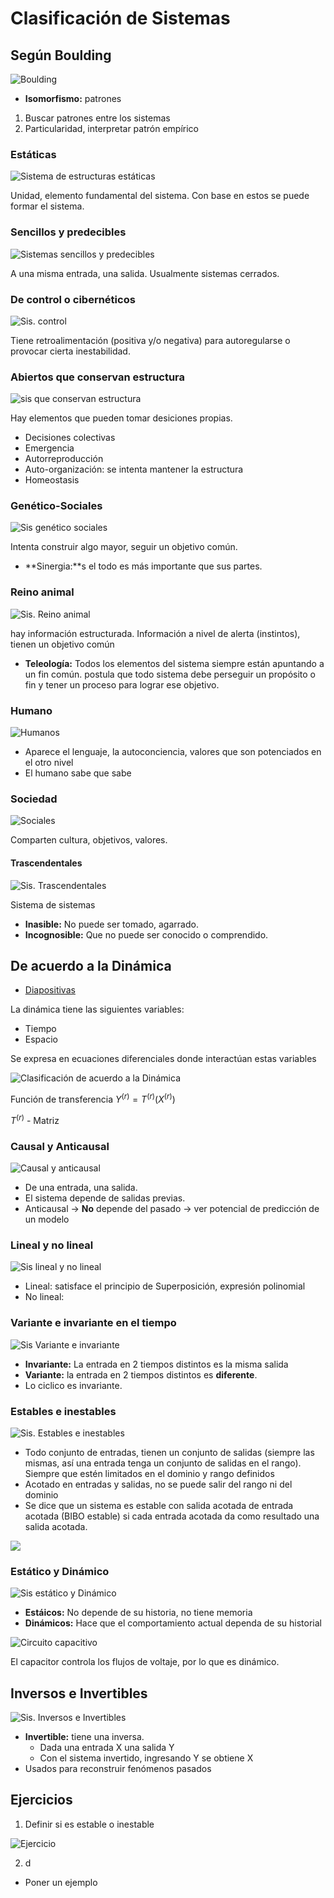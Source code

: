 # Clasificación de Sistemas

## Según Boulding

![Boulding](images/010.png)

- **Isomorfismo:** patrones

1. Buscar patrones entre los sistemas
2. Particularidad, interpretar patrón empírico

### Estáticas

![Sistema de estructuras estáticas](images/011.png)

Unidad, elemento fundamental del sistema. Con base en estos se puede formar el sistema.

### Sencillos y predecibles

![Sistemas sencillos y predecibles](images/012.png)

A una misma entrada, una salida. Usualmente sistemas cerrados.

### De control o cibernéticos

![Sis. control](images/013.png)

Tiene retroalimentación (positiva y/o negativa) para autoregularse o provocar cierta inestabilidad.

### Abiertos que conservan estructura

![sis que conservan estructura](images/014.png)

Hay elementos que pueden tomar desiciones propias.
- Decisiones colectivas
- Emergencia
- Autorreproducción
- Auto-organización: se intenta mantener la estructura
- Homeostasis

### Genético-Sociales

![Sis genético sociales](images/015.png)

Intenta construir algo mayor, seguir un objetivo común.
- **Sinergia:**s el todo es más importante que sus partes.

### Reino animal

![Sis. Reino animal](images/016.png)

hay información estructurada. Información a nivel de alerta (instintos), tienen un objetivo común
- **Teleología:** Todos los elementos del sistema siempre están apuntando a un fin común. postula que todo sistema debe perseguir un propósito o fin y tener un proceso para lograr ese objetivo.

### Humano

![Humanos](images/017.png)

- Aparece el lenguaje, la autoconciencia, valores que son potenciados en el otro nivel
- El humano sabe que sabe

### Sociedad

![Sociales](images/018.png)

Comparten cultura, objetivos, valores.

#### Trascendentales

![Sis. Trascendentales](images/019.png)

Sistema de sistemas
- **Inasible:** No puede ser tomado, agarrado.
- **Incognosible:** Que no puede ser conocido o comprendido.

## De acuerdo a la Dinámica

- [Diapositivas](../presentations/003.pdf)

La dinámica tiene las siguientes variables:

- Tiempo
- Espacio

Se expresa en ecuaciones diferenciales donde interactúan estas variables

![Clasificación de acuerdo a la Dinámica](images/01A.png)

Función de transferencia $Y^{(r)} = T^{(r)} (X^{(r)})$

$T^{(r)}$ - Matriz

### Causal y Anticausal

![Causal y anticausal](images/01B.png)

- De una entrada, una salida.
- El sistema depende de salidas previas.
- Anticausal -> **No** depende del pasado -> ver potencial de predicción de un modelo

### Lineal y no lineal

![Sis lineal y no lineal](images/01C.png)

- Lineal: satisface el principio de Superposición, expresión polinomial
- No lineal:

### Variante e invariante en el tiempo

![Sis Variante e invariante](images/01D.png)

- **Invariante:** La entrada en 2 tiempos distintos es la misma salida
- **Variante:** la entrada en 2 tiempos distintos es **diferente**.
- Lo ciclico es invariante.

### Estables e inestables

![Sis. Estables e inestables](images/01E.png)

- Todo conjunto de entradas, tienen un conjunto de salidas (siempre las mismas, así una entrada tenga un conjunto de salidas en el rango). Siempre que estén limitados en el dominio y rango definidos
- Acotado en entradas y salidas, no se puede salir del rango ni del dominio
- Se dice que un sistema es estable con salida acotada de entrada acotada (BIBO estable) si cada entrada acotada da como resultado una salida acotada.

![](images/01F.png)

### Estático y Dinámico

![Sis estático y Dinámico](images/020.png)

- **Estáicos:** No depende de su historia, no tiene memoria
- **Dinámicos:** Hace que el comportamiento actual dependa de su historial

![Circuito capacitivo](images/022.png)

El capacitor controla los flujos de voltaje, por lo que es dinámico.

## Inversos e Invertibles

![Sis. Inversos e Invertibles](images/023.png)

- **Invertible:** tiene una inversa.
  - Dada una entrada X una salida Y
  - Con el sistema invertido, ingresando Y se obtiene X
- Usados para reconstruir fenómenos pasados

## Ejercicios

1. Definir si es estable o inestable

  ![Ejercicio](images/024.png)

2. d
  - Poner un ejemplo